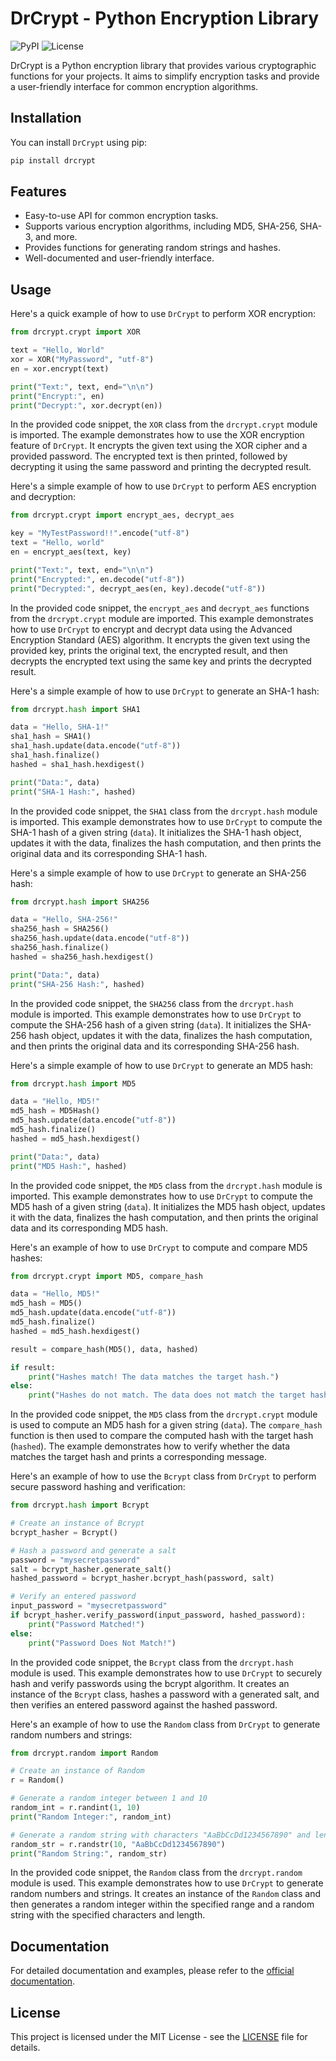 # DrCrypt - Python Encryption Library

![PyPI](https://img.shields.io/pypi/v/drcrypt)
![License](https://img.shields.io/pypi/l/drcrypt)

DrCrypt is a Python encryption library that provides various cryptographic functions for your projects. It aims to simplify encryption tasks and provide a user-friendly interface for common encryption algorithms.

## Installation

You can install `DrCrypt` using pip:

```bash
pip install drcrypt
```

## Features

- Easy-to-use API for common encryption tasks.
- Supports various encryption algorithms, including MD5, SHA-256, SHA-3, and more.
- Provides functions for generating random strings and hashes.
- Well-documented and user-friendly interface.

## Usage

Here's a quick example of how to use `DrCrypt` to perform XOR encryption:

```python
from drcrypt.crypt import XOR

text = "Hello, World"
xor = XOR("MyPassword", "utf-8")
en = xor.encrypt(text)

print("Text:", text, end="\n\n")
print("Encrypt:", en)
print("Decrypt:", xor.decrypt(en))
```

In the provided code snippet, the `XOR` class from the `drcrypt.crypt` module is imported. The example demonstrates how to use the XOR encryption feature of `DrCrypt`. It encrypts the given text using the XOR cipher and a provided password. The encrypted text is then printed, followed by decrypting it using the same password and printing the decrypted result.


Here's a simple example of how to use `DrCrypt` to perform AES encryption and decryption:

```python
from drcrypt.crypt import encrypt_aes, decrypt_aes

key = "MyTestPassword!!".encode("utf-8")
text = "Hello, world"
en = encrypt_aes(text, key)

print("Text:", text, end="\n\n")
print("Encrypted:", en.decode("utf-8"))
print("Decrypted:", decrypt_aes(en, key).decode("utf-8"))
```

In the provided code snippet, the `encrypt_aes` and `decrypt_aes` functions from the `drcrypt.crypt` module are imported. This example demonstrates how to use `DrCrypt` to encrypt and decrypt data using the Advanced Encryption Standard (AES) algorithm. It encrypts the given text using the provided key, prints the original text, the encrypted result, and then decrypts the encrypted text using the same key and prints the decrypted result.


Here's a simple example of how to use `DrCrypt` to generate an SHA-1 hash:

```python
from drcrypt.hash import SHA1

data = "Hello, SHA-1!"
sha1_hash = SHA1()
sha1_hash.update(data.encode("utf-8"))
sha1_hash.finalize()
hashed = sha1_hash.hexdigest()

print("Data:", data)
print("SHA-1 Hash:", hashed)
```

In the provided code snippet, the `SHA1` class from the `drcrypt.hash` module is imported. This example demonstrates how to use `DrCrypt` to compute the SHA-1 hash of a given string (`data`). It initializes the SHA-1 hash object, updates it with the data, finalizes the hash computation, and then prints the original data and its corresponding SHA-1 hash.


Here's a simple example of how to use `DrCrypt` to generate an SHA-256 hash:

```python
from drcrypt.hash import SHA256

data = "Hello, SHA-256!"
sha256_hash = SHA256()
sha256_hash.update(data.encode("utf-8"))
sha256_hash.finalize()
hashed = sha256_hash.hexdigest()

print("Data:", data)
print("SHA-256 Hash:", hashed)
```

In the provided code snippet, the `SHA256` class from the `drcrypt.hash` module is imported. This example demonstrates how to use `DrCrypt` to compute the SHA-256 hash of a given string (`data`). It initializes the SHA-256 hash object, updates it with the data, finalizes the hash computation, and then prints the original data and its corresponding SHA-256 hash.


Here's a simple example of how to use `DrCrypt` to generate an MD5 hash:

```python
from drcrypt.hash import MD5

data = "Hello, MD5!"
md5_hash = MD5Hash()
md5_hash.update(data.encode("utf-8"))
md5_hash.finalize()
hashed = md5_hash.hexdigest()

print("Data:", data)
print("MD5 Hash:", hashed)
```

In the provided code snippet, the `MD5` class from the `drcrypt.hash` module is imported. This example demonstrates how to use `DrCrypt` to compute the MD5 hash of a given string (`data`). It initializes the MD5 hash object, updates it with the data, finalizes the hash computation, and then prints the original data and its corresponding MD5 hash.


Here's an example of how to use `DrCrypt` to compute and compare MD5 hashes:

```python
from drcrypt.crypt import MD5, compare_hash

data = "Hello, MD5!"
md5_hash = MD5()
md5_hash.update(data.encode("utf-8"))
md5_hash.finalize()
hashed = md5_hash.hexdigest()

result = compare_hash(MD5(), data, hashed)

if result:
    print("Hashes match! The data matches the target hash.")
else:
    print("Hashes do not match. The data does not match the target hash.")
```

In the provided code snippet, the `MD5` class from the `drcrypt.crypt` module is used to compute an MD5 hash for a given string (`data`). The `compare_hash` function is then used to compare the computed hash with the target hash (`hashed`). The example demonstrates how to verify whether the data matches the target hash and prints a corresponding message.




Here's an example of how to use the `Bcrypt` class from `DrCrypt` to perform secure password hashing and verification:

```python
from drcrypt.hash import Bcrypt

# Create an instance of Bcrypt
bcrypt_hasher = Bcrypt()

# Hash a password and generate a salt
password = "mysecretpassword"
salt = bcrypt_hasher.generate_salt()
hashed_password = bcrypt_hasher.bcrypt_hash(password, salt)

# Verify an entered password
input_password = "mysecretpassword"
if bcrypt_hasher.verify_password(input_password, hashed_password):
    print("Password Matched!")
else:
    print("Password Does Not Match!")
```

In the provided code snippet, the `Bcrypt` class from the `drcrypt.hash` module is used. This example demonstrates how to use `DrCrypt` to securely hash and verify passwords using the bcrypt algorithm. It creates an instance of the `Bcrypt` class, hashes a password with a generated salt, and then verifies an entered password against the hashed password.


Here's an example of how to use the `Random` class from `DrCrypt` to generate random numbers and strings:

```python
from drcrypt.random import Random

# Create an instance of Random
r = Random()

# Generate a random integer between 1 and 10
random_int = r.randint(1, 10)
print("Random Integer:", random_int)

# Generate a random string with characters "AaBbCcDd1234567890" and length 10
random_str = r.randstr(10, "AaBbCcDd1234567890")
print("Random String:", random_str)
```

In the provided code snippet, the `Random` class from the `drcrypt.random` module is used. This example demonstrates how to use `DrCrypt` to generate random numbers and strings. It creates an instance of the `Random` class and then generates a random integer within the specified range and a random string with the specified characters and length.



## Documentation

For detailed documentation and examples, please refer to the [official documentation](https://your-docs-link-here).

## License

This project is licensed under the MIT License - see the [LICENSE](LICENSE) file for details.

